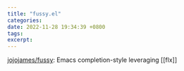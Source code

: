 ```yaml
---
title: "fussy.el"
categories: 
date: 2022-11-28 19:34:39 +0800
tags: 
excerpt: 
---
```


[jojojames/fussy](https://github.com/jojojames/fussy): Emacs completion-style leveraging [[flx]]






